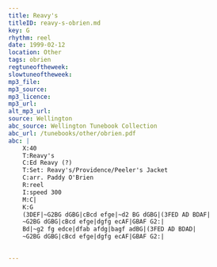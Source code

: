 ```yaml
---
title: Reavy's
titleID: reavy-s-obrien.md
key: G
rhythm: reel
date: 1999-02-12
location: Other
tags: obrien
regtuneoftheweek:
slowtuneoftheweek:
mp3_file:
mp3_source:
mp3_licence:
mp3_url:
alt_mp3_url:
source: Wellington
abc_source: Wellington Tunebook Collection
abc_url: /tunebooks/other/obrien.pdf
abc: |
    X:40
    T:Reavy's
    C:Ed Reavy (?)
    T:Set: Reavy's/Providence/Peeler's Jacket
    C:arr. Paddy O'Brien
    R:reel
    I:speed 300
    M:C|
    K:G
    (3DEF|~G2BG dGBG|cBcd efge|~d2 BG dGBG|(3FED AD BDAF|
    ~G2BG dGBG|cBcd efge|dgfg ecAF|GBAF G2:|
    Bd|~g2 fg edce|dfab afdg|bagf adBG|(3FED AD BDAD|
    ~G2BG dGBG|cBcd efge|dgfg ecAF|GBAF G2:|
    

---
```

